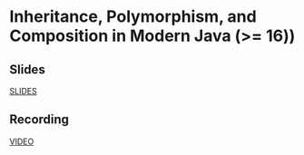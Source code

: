 # Inheritance, Polymorphism, and Composition in Modern Java (>= 16))

## Slides
[SLIDES](JUGGL%20-%20Java%20Inheritance%20&%20Polymorphism.pdf)


## Recording

[VIDEO](https://bluejeans.com/s/9@dbzWUB4IM)

